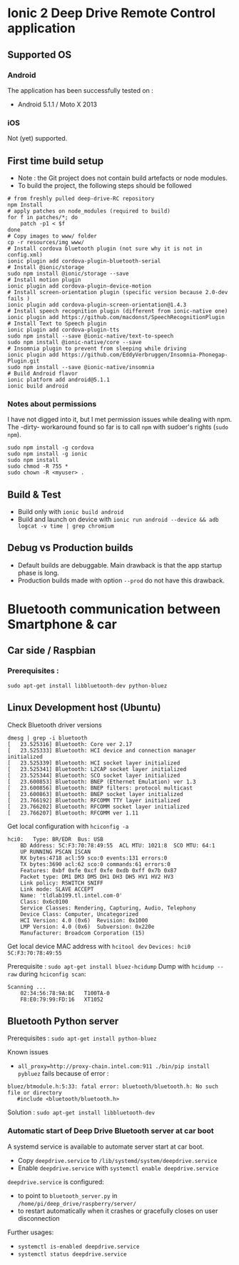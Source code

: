 # Ionic 2 Deep Drive Remote Control application

## Supported OS

### Android
The application has been successfully tested on :
* Android 5.1.1 / Moto X 2013

### iOS
Not (yet) supported.

## First time build setup

* Note : the Git project does not contain build artefacts or node modules.
* To build the project, the following steps should be followed

```
# from freshly pulled deep-drive-RC repository
npm Install
# apply patches on node_modules (required to build)
for f in patches/*; do
	patch -p1 < $f
done
# Copy images to www/ folder
cp -r resources/img www/
# Install cordova bluetooth plugin (not sure why it is not in config.xml)
ionic plugin add cordova-plugin-bluetooth-serial
# Install @ionic/storage
sudo npm install @ionic/storage --save
# Install motion plugin
ionic plugin add cordova-plugin-device-motion
# Install screen-orientation plugin (specific version because 2.0-dev fails )
ionic plugin add cordova-plugin-screen-orientation@1.4.3
# Install speech recognition plugin (different from ionic-native one)
ionic plugin add https://github.com/macdonst/SpeechRecognitionPlugin
# Install Text to Speech plugin
ionic plugin add cordova-plugin-tts
sudo npm install --save @ionic-native/text-to-speech
sudo npm install @ionic-native/core --save
# Insomnia plugin to prevent from sleeping while driving
ionic plugin add https://github.com/EddyVerbruggen/Insomnia-Phonegap-Plugin.git
sudo npm install --save @ionic-native/insomnia
# Build Android flavor
ionic platform add android@5.1.1
ionic build android
```

### Notes about permissions

I have not digged into it, but I met permission issues while dealing with npm.
The -dirty- workaround found so far is to call `npm` with sudoer's rights (`sudo npm`).

```
sudo npm install -g cordova
sudo npm install -g ionic
sudo npm install
sudo chmod -R 755 *
sudo chown -R <myuser> .
```

## Build & Test

* Build only with `ionic build android`
* Build and launch on device with `ionic run android --device && adb logcat -v time | grep chromium`

## Debug vs Production builds

* Default builds are debuggable. Main drawback is that the app startup phase is long.
* Production builds made with option `--prod` do not have this drawback.

# Bluetooth communication between Smartphone & car

## Car side / Raspbian

### Prerequisites :
`sudo apt-get install libbluetooth-dev python-bluez`

## Linux Development host (Ubuntu)

Check Bluetooth driver versions

```
dmesg | grep -i bluetooth
[   23.525316] Bluetooth: Core ver 2.17
[   23.525333] Bluetooth: HCI device and connection manager initialized
[   23.525339] Bluetooth: HCI socket layer initialized
[   23.525341] Bluetooth: L2CAP socket layer initialized
[   23.525344] Bluetooth: SCO socket layer initialized
[   23.600853] Bluetooth: BNEP (Ethernet Emulation) ver 1.3
[   23.600856] Bluetooth: BNEP filters: protocol multicast
[   23.600863] Bluetooth: BNEP socket layer initialized
[   23.766192] Bluetooth: RFCOMM TTY layer initialized
[   23.766202] Bluetooth: RFCOMM socket layer initialized
[   23.766207] Bluetooth: RFCOMM ver 1.11
```

Get local configuration with `hciconfig -a`
```
hci0:	Type: BR/EDR  Bus: USB
	BD Address: 5C:F3:70:78:49:55  ACL MTU: 1021:8  SCO MTU: 64:1
	UP RUNNING PSCAN ISCAN
	RX bytes:4718 acl:59 sco:0 events:131 errors:0
	TX bytes:3690 acl:62 sco:0 commands:61 errors:0
	Features: 0xbf 0xfe 0xcf 0xfe 0xdb 0xff 0x7b 0x87
	Packet type: DM1 DM3 DM5 DH1 DH3 DH5 HV1 HV2 HV3
	Link policy: RSWITCH SNIFF
	Link mode: SLAVE ACCEPT
	Name: 'tldlab199.tl.intel.com-0'
	Class: 0x6c0100
	Service Classes: Rendering, Capturing, Audio, Telephony
	Device Class: Computer, Uncategorized
	HCI Version: 4.0 (0x6)  Revision: 0x1000
	LMP Version: 4.0 (0x6)  Subversion: 0x220e
	Manufacturer: Broadcom Corporation (15)
```

Get local device MAC address with `hcitool dev`
`Devices:
	hci0	5C:F3:70:78:49:55`

Prerequisite : `sudo apt-get install bluez-hcidump`
Dump with `hcidump --raw` during `hciconfig scan`:
```
Scanning ...
	02:34:56:78:9A:BC	T100TA-0
	F8:E0:79:99:FD:16	XT1052
```

## Bluetooth Python server

Prerequisites :
`sudo apt-get install python-bluez`

Known issues
* `all_proxy=http://proxy-chain.intel.com:911 ./bin/pip install pybluez` fails because of error :

```
bluez/btmodule.h:5:33: fatal error: bluetooth/bluetooth.h: No such file or directory
   #include <bluetooth/bluetooth.h>
```

Solution : `sudo apt-get install libbluetooth-dev`

### Automatic start of Deep Drive Bluetooth server at car boot

A systemd service is available to automate server start at car boot.

* Copy `deepdrive.service` to `/lib/systemd/system/deepdrive.service`
* Enable `deepdrive.service` with `systemctl enable deepdrive.service`

`deepdrive.service` is configured:
* to point to `bluetooth_server.py` in `/home/pi/deep_drive/raspberry/server/`
* to restart automatically when it crashes or gracefully closes on user disconnection

Further usages:
* `systemctl is-enabled deepdrive.service`
* `systemctl status deepdrive.service`
